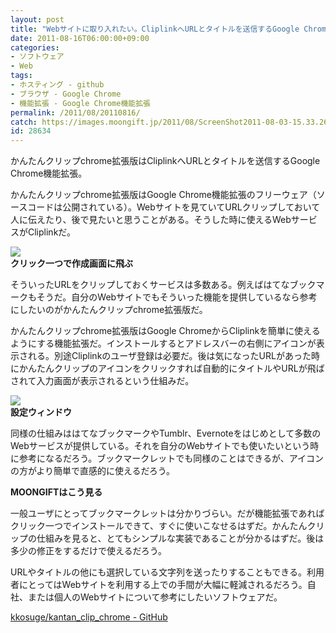 ```yaml
---
layout: post
title: "Webサイトに取り入れたい。CliplinkへURLとタイトルを送信するGoogle Chrome機能拡張「かんたんクリップchrome拡張版」"
date: 2011-08-16T06:00:00+09:00
categories:
- ソフトウェア
- Web
tags: 
- ホスティング - github
- ブラウザ - Google Chrome
- 機能拡張 - Google Chrome機能拡張
permalink: /2011/08/20110816/
catch: https://images.moongift.jp/2011/08/ScreenShot2011-08-03-15.33.26_thumb.png
id: 28634
---
```

かんたんクリップchrome拡張版はCliplinkへURLとタイトルを送信するGoogle Chrome機能拡張。

  

かんたんクリップchrome拡張版はGoogle Chrome機能拡張のフリーウェア（ソースコードは公開されている）。Webサイトを見ていてURLクリップしておいて人に伝えたり、後で見たいと思うことがある。そうした時に使えるWebサービスがCliplinkだ。

  

[![](https://images.moongift.jp/2011/08/ScreenShot2011-08-01-10.53.18_thumb.png)](https://images.moongift.jp/2011/08/4551f098c9bb79ee95c714cc496a25d6.png)  
**クリック一つで作成画面に飛ぶ**

  

そういったURLをクリップしておくサービスは多数ある。例えばはてなブックマークもそうだ。自分のWebサイトでもそういった機能を提供しているなら参考にしたいのがかんたんクリップchrome拡張版だ。

  
<!--more-->  

かんたんクリップchrome拡張版はGoogle ChromeからCliplinkを簡単に使えるようにする機能拡張だ。インストールするとアドレスバーの右側にアイコンが表示される。別途Cliplinkのユーザ登録は必要だ。後は気になったURLがあった時にかんたんクリップのアイコンをクリックすれば自動的にタイトルやURLが飛ばされて入力画面が表示されるという仕組みだ。

  

[![](https://images.moongift.jp/2011/08/ScreenShot2011-08-03-15.33.26_thumb.png)](https://images.moongift.jp/2011/08/c29ae6fb856a721a535d4e70723f27f0.png)  
**設定ウィンドウ**

  

同様の仕組みははてなブックマークやTumblr、Evernoteをはじめとして多数のWebサービスが提供している。それを自分のWebサイトでも使いたいという時に参考になるだろう。ブックマークレットでも同様のことはできるが、アイコンの方がより簡単で直感的に使えるだろう。

  
  
  

**MOONGIFTはこう見る**

  

一般ユーザにとってブックマークレットは分かりづらい。だが機能拡張であればクリック一つでインストールできて、すぐに使いこなせるはずだ。かんたんクリップの仕組みを見ると、とてもシンプルな実装であることが分かるはずだ。後は多少の修正をするだけで使えるだろう。

  

URLやタイトルの他にも選択している文字列を送ったりすることもできる。利用者にとってはWebサイトを利用する上での手間が大幅に軽減されるだろう。自社、または個人のWebサイトについて参考にしたいソフトウェアだ。

  

[kkosuge/kantan\_clip\_chrome - GitHub](https://github.com/kkosuge/kantan_clip_chrome)

